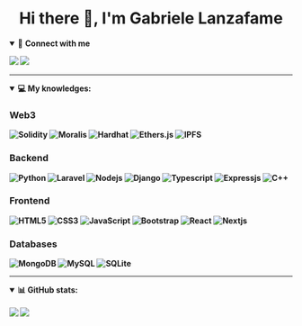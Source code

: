 <h1 align="center">Hi there 👋, I'm Gabriele Lanzafame</h1>

<details open>
<summary>🤝 <b>Connect with me<b></summary>

<p align = "center">

[<img src ="https://img.shields.io/badge/portfolio-web-%23.svg?&style=for-the-badge&logo=&logoColor=white%22">](https://gabrielelanzafame.herokuapp.com/)
[<img src="https://img.shields.io/badge/linkedin-0077B5.svg?&style=for-the-badge&logo=linkedin&logoColor=white" />](https://www.linkedin.com/in/gabriele-lanzafame/)
</p>

</details>


</details>

---

<details open>
<summary>💻 <b>My knowledges</b>: </summary>

### Web3
![Solidity](https://img.shields.io/badge/-Solidity-1a1a1a.svg?style=for-the-badge&logo=solidity&logoColor=ffffff)
![Moralis](https://img.shields.io/badge/-Moralis-1a1a1a.svg?style=for-the-badge&logo=moralis&logoColor=ffffff) 
![Hardhat](https://img.shields.io/badge/-hardhat-1a1a1a.svg?style=for-the-badge&logo=hardhat&logoColor=111)
![Ethers.js](https://img.shields.io/badge/-ethers.js-1a1a1a.svg?style=for-the-badge&logo=hardhat&logoColor=111)
![IPFS](https://img.shields.io/badge/-IPFS-1a1a1a.svg?style=for-the-badge&logo=ipfs&logoColor=ffffff)
 
### Backend
![Python](https://img.shields.io/badge/-Python-3776AB.svg?style=for-the-badge&logo=Python&logoColor=ffffff)
![Laravel](https://img.shields.io/badge/-Laravel-FF2D20.svg?style=for-the-badge&logo=laravel&logoColor=ffffff)
![Nodejs](https://img.shields.io/badge/-Nodejs-339933.svg?style=for-the-badge&logo=Node.js&logoColor=ffffff)
![Django](https://img.shields.io/badge/-Django-282C34.svg?style=for-the-badge&logo=django)
![Typescript](https://img.shields.io/badge/-Typescript-00599C.svg?style=for-the-badge&logo=typescript&logoColor=ffffff)
![Expressjs](https://img.shields.io/badge/-Express.js-333.svg?style=for-the-badge&logo=express&logoColor=ffffff)
![C++](https://img.shields.io/badge/-C++-00599C.svg?style=for-the-badge&logo=C%2B%2B&logoColor=ffffff)
 
### Frontend
![HTML5](https://img.shields.io/badge/-HTML5-E34F26.svg?style=for-the-badge&logo=html5&logoColor=ffffff)
![CSS3](https://img.shields.io/badge/-CSS3-1572B6.svg?style=for-the-badge&logo=css3)
![JavaScript](https://img.shields.io/badge/-JavaScript-282C34?style=for-the-badge&logo=javascript)
![Bootstrap](https://img.shields.io/badge/-Bootstrap-563D7C.svg?style=for-the-badge&logo=bootstrap)
![React](https://img.shields.io/badge/-React-282C34.svg?style=for-the-badge&logo=react&logoColor=ffffff)
![Nextjs](https://img.shields.io/badge/-next.js-282C34.svg?style=for-the-badge&logo=next&logoColor=ffffff)

### Databases
![MongoDB](https://img.shields.io/badge/-MongoDB-47A248?style=for-the-badge&logo=mongodb&logoColor=ffffff)
![MySQL](https://img.shields.io/badge/-MySQL-4479A1?style=for-the-badge&logo=mysql&logoColor=ffffff)
![SQLite](https://img.shields.io/badge/-SQLite-003B57.svg?style=for-the-badge&logo=SQlite&logoColor=ffffff)
</details>

---
<details open>
 <summary>📊 <b>GitHub stats</b>: </summary>
 <br>
 <img src="https://github-readme-stats.vercel.app/api?username=xjabr&show_icons=true&theme=tokyonight" />
 <img src="https://github-readme-stats.vercel.app/api/top-langs/?username=xjabr&langs_count=8&layout=compact&theme=tokyonight" />
</design>
